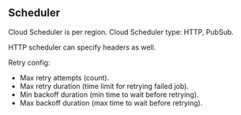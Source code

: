 Scheduler
-

Cloud Scheduler is per region.
Cloud Scheduler type: HTTP, PubSub.

HTTP scheduler can specify headers as well.

Retry config:
* Max retry attempts (count).
* Max retry duration (time limit for retrying failed job).
* Min backoff duration (min time to wait before retrying).
* Max backoff duration (max time to wait before retrying).
